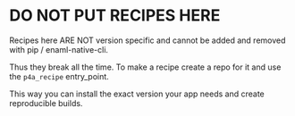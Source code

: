 # DO NOT PUT RECIPES HERE

Recipes here ARE NOT version specific and cannot be added and removed with pip / enaml-native-cli.

Thus they break all the time. To make a recipe create a repo for it and use the `p4a_recipe` entry_point.

This way you can install the exact version your app needs and create reproducible builds.